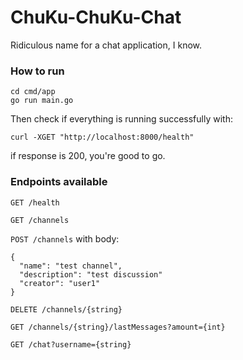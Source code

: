 # ChuKu-ChuKu-Chat

Ridiculous name for a chat application, I know.

### How to run

```
cd cmd/app
go run main.go
```

Then check if everything is running successfully with:

```
curl -XGET "http://localhost:8000/health"
```
if response is 200, you're good to go.

### Endpoints available

`GET /health`

`GET /channels`

`POST /channels` with body: 

```
{
  "name": "test channel", 
  "description": "test discussion"  
  "creator": "user1"
}
```

`DELETE /channels/{string}`

`GET /channels/{string}/lastMessages?amount={int}`

`GET /chat?username={string}`

